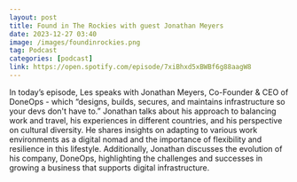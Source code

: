 ```yaml
---
layout: post
title: Found in The Rockies with guest Jonathan Meyers
date: 2023-12-27 03:40
image: /images/foundinrockies.png
tag: Podcast
categories: [podcast]
link: https://open.spotify.com/episode/7xiBhxd5xBWBf6g88aagW8
---
```

In today’s episode, Les speaks with Jonathan Meyers, Co-Founder & CEO of DoneOps - which “designs, builds, secures, and maintains infrastructure so your devs don't have to.” Jonathan talks about his approach to balancing work and travel, his experiences in different countries, and his perspective on cultural diversity. He shares insights on adapting to various work environments as a digital nomad and the importance of flexibility and resilience in this lifestyle. Additionally, Jonathan discusses the evolution of his company, DoneOps, highlighting the challenges and successes in growing a business that supports digital infrastructure.
